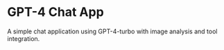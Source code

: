 # GPT-4 Chat App

A simple chat application using GPT-4-turbo with image analysis and tool integration.